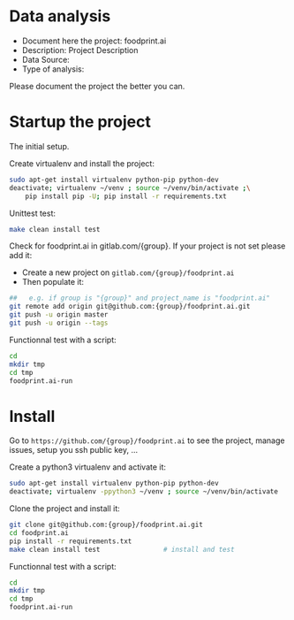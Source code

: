 # Data analysis
- Document here the project: foodprint.ai
- Description: Project Description
- Data Source:
- Type of analysis:

Please document the project the better you can.

# Startup the project

The initial setup.

Create virtualenv and install the project:
```bash
sudo apt-get install virtualenv python-pip python-dev
deactivate; virtualenv ~/venv ; source ~/venv/bin/activate ;\
    pip install pip -U; pip install -r requirements.txt
```

Unittest test:
```bash
make clean install test
```

Check for foodprint.ai in gitlab.com/{group}.
If your project is not set please add it:

- Create a new project on `gitlab.com/{group}/foodprint.ai`
- Then populate it:

```bash
##   e.g. if group is "{group}" and project_name is "foodprint.ai"
git remote add origin git@github.com:{group}/foodprint.ai.git
git push -u origin master
git push -u origin --tags
```

Functionnal test with a script:

```bash
cd
mkdir tmp
cd tmp
foodprint.ai-run
```

# Install

Go to `https://github.com/{group}/foodprint.ai` to see the project, manage issues,
setup you ssh public key, ...

Create a python3 virtualenv and activate it:

```bash
sudo apt-get install virtualenv python-pip python-dev
deactivate; virtualenv -ppython3 ~/venv ; source ~/venv/bin/activate
```

Clone the project and install it:

```bash
git clone git@github.com:{group}/foodprint.ai.git
cd foodprint.ai
pip install -r requirements.txt
make clean install test                # install and test
```
Functionnal test with a script:

```bash
cd
mkdir tmp
cd tmp
foodprint.ai-run
```

